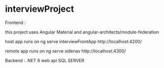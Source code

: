 # interviewProject

Frontend :

this project uses Angular Material and angular-architects/module-federation

host app runs on ng serve interviewFrontApp
http://localhost:4200/

remote app runs on ng serve sidenav
http://localhost:4300/

Backend :
.NET 6 web api 
SQL SERVER

